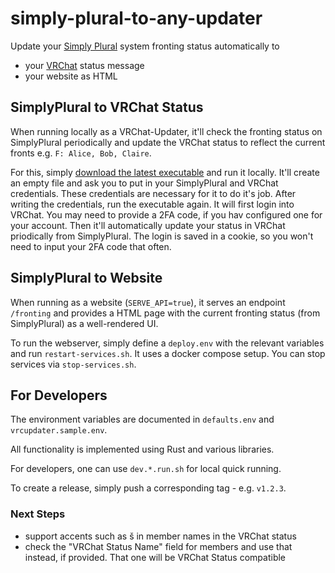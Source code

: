 # simply-plural-to-any-updater

Update your [Simply Plural](https://apparyllis.com/) system fronting status automatically to
* your [VRChat](https://hello.vrchat.com/) status message
* your website as HTML

## SimplyPlural to VRChat Status

When running locally as a VRChat-Updater, it'll check the fronting status
on SimplyPlural periodically and update the VRChat status to reflect the current fronts
e.g. `F: Alice, Bob, Claire`.

For this, simply [download the latest executable](https://github.com/GollyTicker/simply-plural-to-any-updater/releases/latest) and run it locally. It'll create an empty file and ask you to put in your SimplyPlural and VRChat credentials.
These credentials are necessary for it to do it's job. After writing the credentials,
run the executable again. It will first login into VRChat. You may need to provide
a 2FA code, if you hav configured one for your account. Then it'll automatically
update your status in VRChat priodically from SimplyPlural. The login is saved in a cookie,
so you won't need to input your 2FA code that often.

## SimplyPlural to Website

When running as a website (`SERVE_API=true`), it serves an endpoint `/fronting`
and provides a HTML page with the current fronting status (from SimplyPlural)
as a well-rendered UI.

To run the webserver, simply define a `deploy.env` with the relevant variables and run `restart-services.sh`. It uses a docker compose setup. You can stop services via `stop-services.sh`.

## For Developers

The environment variables are documented in `defaults.env` and `vrcupdater.sample.env`.

All functionality is implemented using Rust and various libraries.

For developers, one can use `dev.*.run.sh` for local quick running.

To create a release, simply push a corresponding tag - e.g. `v1.2.3`.

### Next Steps
* support accents such as š in member names in the VRChat status
* check the "VRChat Status Name" field for members and use that instead, if provided. That one will be VRChat Status compatible
